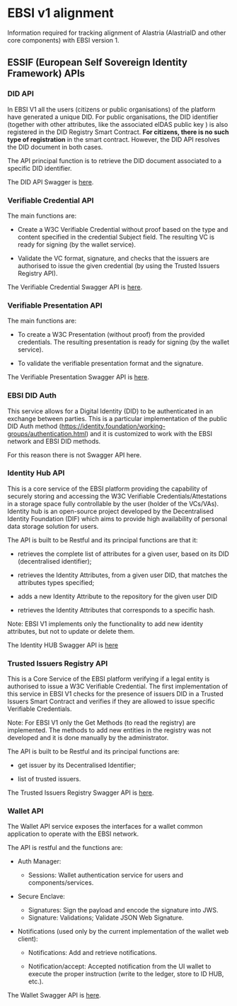 # EBSI v1 alignment
Information required for tracking alignment of Alastria (AlastriaID and other core components) with EBSI version 1.

## ESSIF (European Self Sovereign Identity Framework) APIs

### DID API
In EBSI V1 all the users (citizens or public organisations) of the platform have generated a unique DID. For public organisations, the DID identifier (together with other attributes, like the associated eIDAS public key ) is also registered in the DID Registry Smart Contract. **For citizens, there is no such type of registration** in the smart contract. However, the DID API resolves the DID document in both cases. 

The API principal function is to retrieve the DID document associated to a specific DID identifier.

The DID API Swagger is [here](https://api.ebsi.xyz/docs/?urls.primaryName=DID%20API).

### Verifiable Credential API
The main functions are:

* Create a W3C Verifiable Credential without proof based on the type and content specified in the credential Subject field. The resulting VC is ready for signing (by the wallet service).

* Validate the VC format, signature, and checks that the issuers are authorised to issue the given credential (by using the Trusted Issuers Registry API).

The Verifiable Credential Swagger API is [here](https://api.ebsi.xyz/docs/?urls.primaryName=Verifiable%20Credential%20API).

### Verifiable Presentation API
The main functions are:

* To create a W3C Presentation (without proof) from the provided credentials. The resulting presentation is ready for signing (by the wallet service).

* To validate the verifiable presentation format and the signature.

The Verifiable Presentation Swagger API is [here](https://api.ebsi.xyz/docs/?urls.primaryName=Verifiable%20Presentation%20API).

### EBSI DID Auth
This service allows for a Digital Identity (DID) to be authenticated in an exchange between parties. This is a particular implementation of the public DID Auth method (https://identity.foundation/working-groups/authentication.html) and it is customized to work with the EBSI network and EBSI DID methods.

For this reason there is not Swagger API here.

### Identity Hub API
This is a core service of the EBSI platform providing the capability of securely storing and accessing the W3C Verifiable Credentials/Attestations in a storage space fully controllable by the user (holder of the VCs/VAs).
Identity hub is an open-source project developed by the Decentralised Identity Foundation (DIF) which aims to provide high availability of personal data storage solution for users.

The API is built to be Restful and its principal functions are that it:

* retrieves the complete list of attributes for a given user, based on its DID (decentralised identifier);

* retrieves the Identity Attributes, from a given user DID, that matches the attributes types specified;

* adds a new Identity Attribute to the repository for the given user DID

* retrieves the Identity Attributes that corresponds to a specific hash.

Note: EBSI V1 implements only the functionality to add new identity attributes, but not to update or delete them.

The Identity HUB Swagger API is [here](https://api.ebsi.xyz/docs/?urls.primaryName=Identity%20Hub%20API)

### Trusted Issuers Registry API
This is a Core Service of the EBSI platform verifying if a legal entity is authorised to issue a W3C Verifiable Credential. The first implementation of this service in EBSI V1 checks for the presence of issuers DID in a Trusted Issuers Smart Contract and verifies if they are allowed to issue specific Verifiable Credentials.

Note: For EBSI V1 only the Get Methods (to read the registry) are implemented. The methods to add new entities in the registry was not developed and it is done manually by the administrator. 

The API is built to be Restful and its principal functions are:

* get issuer by its Decentralised Identifier;

* list of trusted issuers.

The Trusted Issuers Registry Swagger API is [here](https://api.ebsi.xyz/docs/?urls.primaryName=Trusted%20Issuers%20Registry%20API).

### Wallet API
The Wallet API service exposes the interfaces for a wallet common application to operate with the EBSI network.

The API is restful and the functions are:

* Auth Manager:

  * Sessions: Wallet authentication service for users and components/services. 

* Secure Enclave:

  * Signatures: Sign the payload and encode the signature into JWS.
  * Signature: Validations; Validate JSON Web Signature.

* Notifications (used only by the current implementation of the wallet web client):

  * Notifications: Add and retrieve notifications.

  * Notification/accept: Accepted notification from the UI wallet to execute the proper instruction (write to the ledger, store to ID HUB, etc.).

The Wallet Swagger API is [here](https://api.ebsi.xyz/docs/?urls.primaryName=Wallet%20API).
